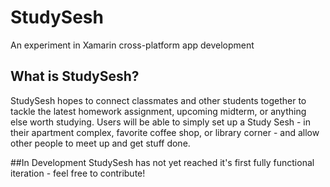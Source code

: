 # StudySesh
An experiment in Xamarin cross-platform app development

## What is StudySesh?
StudySesh hopes to connect classmates and other students together to tackle the latest homework assignment, upcoming midterm, or anything else worth studying. Users will be able to simply set up a Study Sesh - in their apartment complex, favorite coffee shop, or library corner - and allow other people to meet up and get stuff done.

##In Development
StudySesh has not yet reached it's first fully functional iteration - feel free to contribute!
